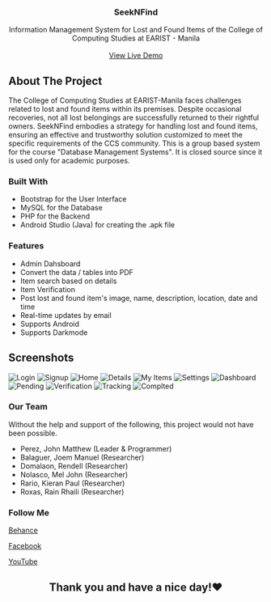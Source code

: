 <h3 align="center">SeekNFind</h3>

  <p align="center">
   Information Management System for Lost and Found Items of the College of Computing Studies at EARIST - Manila
    <br />
    <br />
    <a href="https://seeknfind.000.pe/">View Live Demo</a>
  </p>
</div>

<!-- ABOUT THE PROJECT -->
## About The Project
<p> The College of Computing Studies at EARIST-Manila faces challenges related to
lost and found items within its premises. Despite occasional recoveries, not all lost
belongings are successfully returned to their rightful owners. SeekNFind embodies a strategy for handling lost and found items,
ensuring an effective and trustworthy solution customized to meet the specific
requirements of the CCS community. This is a group based system for the course "Database Management Systems". It is closed source since it is used only for academic purposes. </p>


### Built With
* Bootstrap for the User Interface
* MySQL for the Database
* PHP for the Backend
* Android Studio (Java) for creating the .apk file

### Features
* Admin Dahsboard
* Convert the data / tables into PDF
* Item search based on details
* Item Verification
* Post lost and found item's image, name, description, location, date and time 
* Real-time updates by email
* Supports Android
* Supports Darkmode

## Screenshots
![Login](https://github.com/jmprz/seeknfind/blob/e25cc2886d12297ac0beeed0e43be6c71cc4ada8/Screenshots/1%20-%20Login.png)
![Signup](https://github.com/jmprz/seeknfind/blob/e25cc2886d12297ac0beeed0e43be6c71cc4ada8/Screenshots/2%20-%20Signup.png)
![Home](https://github.com/jmprz/seeknfind/blob/e25cc2886d12297ac0beeed0e43be6c71cc4ada8/Screenshots/3%20-%20Home.png)
![Details](https://github.com/jmprz/seeknfind/blob/e25cc2886d12297ac0beeed0e43be6c71cc4ada8/Screenshots/4%20-%20Item%20Details.png)
![My Items](https://github.com/jmprz/seeknfind/blob/e25cc2886d12297ac0beeed0e43be6c71cc4ada8/Screenshots/5%20-%20My%20Items.png)
![Settings](https://github.com/jmprz/seeknfind/blob/e25cc2886d12297ac0beeed0e43be6c71cc4ada8/Screenshots/6%20-%20Settings.png)
![Dashboard](https://github.com/jmprz/seeknfind/blob/e25cc2886d12297ac0beeed0e43be6c71cc4ada8/Screenshots/8%20-%20Admin%20Dashboard.png)
![Pending](https://github.com/jmprz/seeknfind/blob/e25cc2886d12297ac0beeed0e43be6c71cc4ada8/Screenshots/9%20-%20Pending%20Items.png)
![Verification](https://github.com/jmprz/seeknfind/blob/e25cc2886d12297ac0beeed0e43be6c71cc4ada8/Screenshots/10%20-%20Item%20Verification.png)
![Tracking](https://github.com/jmprz/seeknfind/blob/e25cc2886d12297ac0beeed0e43be6c71cc4ada8/Screenshots/11%20-%20Tracking%20Items.png)
![Complted](https://github.com/jmprz/seeknfind/blob/e25cc2886d12297ac0beeed0e43be6c71cc4ada8/Screenshots/12%20-%20Completed%20Items.png)

### Our Team
Without the help and support of the following, this project would not have been possible.
* Perez, John Matthew (Leader & Programmer)
* Balaguer, Joem Manuel (Researcher)
* Domalaon, Rendell (Researcher)
* Nolasco, Mel John (Researcher)
* Rario, Kieran Paul (Researcher)
* Roxas, Rain Rhaili (Researcher)

### Follow Me
<p> <a href="https://www.behance.net/jmpstudio" target="_blank"> Behance </a> </p>
<p> <a href="https://www.facebook.com/jmpstudio.designs"  target="_blank"> Facebook </a> </p>
<p>  <a href="https://www.youtube.com/channel/UCmHTFfv3mFSnEE9I20X2GvA" target="_blank"> YouTube </a> </p>

<h2 align="center"> Thank you and have a nice day!❤ </h2>
